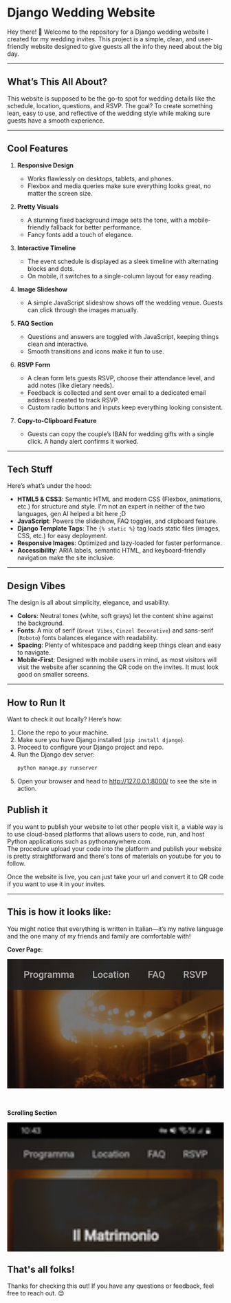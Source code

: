 # Django Wedding Website

Hey there! 👋 Welcome to the repository for a Django wedding website I created for my wedding invites. 
This project is a simple, clean, and user-friendly website designed to give guests all the info they need about the big day.

---

## **What’s This All About?**
This website is supposed to be the go-to spot for wedding details like the schedule, location, questions, and RSVP. 
The goal? To create something lean, easy to use, and reflective of the wedding style while making sure guests have a smooth experience.

---

## **Cool Features**

1. **Responsive Design**  
   - Works flawlessly on desktops, tablets, and phones.  
   - Flexbox and media queries make sure everything looks great, no matter the screen size.

2. **Pretty Visuals**  
   - A stunning fixed background image sets the tone, with a mobile-friendly fallback for better performance.  
   - Fancy fonts add a touch of elegance.

3. **Interactive Timeline**  
   - The event schedule is displayed as a sleek timeline with alternating blocks and dots.  
   - On mobile, it switches to a single-column layout for easy reading.

4. **Image Slideshow**  
   - A simple JavaScript slideshow shows off the wedding venue. Guests can click through the images manually.

5. **FAQ Section**  
   - Questions and answers are toggled with JavaScript, keeping things clean and interactive.  
   - Smooth transitions and icons make it fun to use.

6. **RSVP Form**  
   - A clean form lets guests RSVP, choose their attendance level, and add notes (like dietary needs).
   - Feedback is collected and sent over email to a dedicated email address I created to track RSVP.
   - Custom radio buttons and inputs keep everything looking consistent.

7. **Copy-to-Clipboard Feature**  
   - Guests can copy the couple’s IBAN for wedding gifts with a single click. A handy alert confirms it worked.

---

## **Tech Stuff**
Here’s what’s under the hood:  
- **HTML5 & CSS3**: Semantic HTML and modern CSS (Flexbox, animations, etc.) for structure and style. I'm not an expert in neither of the two languages, gen AI helped a bit here ;D
- **JavaScript**: Powers the slideshow, FAQ toggles, and clipboard feature.  
- **Django Template Tags**: The `{% static %}` tag loads static files (images, CSS, etc.) for easy deployment.  
- **Responsive Images**: Optimized and lazy-loaded for faster performance.  
- **Accessibility**: ARIA labels, semantic HTML, and keyboard-friendly navigation make the site inclusive.

---

## **Design Vibes**
The design is all about simplicity, elegance, and usability.
- **Colors**: Neutral tones (white, soft grays) let the content shine against the background.  
- **Fonts**: A mix of serif (`Great Vibes`, `Cinzel Decorative`) and sans-serif (`Roboto`) fonts balances elegance with readability.  
- **Spacing**: Plenty of whitespace and padding keep things clean and easy to navigate.  
- **Mobile-First**: Designed with mobile users in mind, as most visitors will visit the website after scanning the QR code on the invites. It must look good on smaller screens.

---

## **How to Run It**
Want to check it out locally? Here’s how:  
1. Clone the repo to your machine.  
2. Make sure you have Django installed (`pip install django`).
3. Proceed to configure your Django project and repo.
4. Run the Django dev server:  
   ```bash
   python manage.py runserver
   ```
5. Open your browser and head to http://127.0.0.1:8000/ to see the site in action.

## **Publish it**

If you want to publish your website to let other people visit it, a viable way is to use cloud-based platforms that allows users to code, run, and host Python applications such as pythonanywhere.com.
<br>The procedure upload your code into the platform and publish your website is pretty straightforward and there's tons of materials on youtube for you to follow.

Once the website is live, you can just take your url and convert it to QR code if you want to use it in your invites.

---

## **This is how it looks like:**
You might notice that everything is written in Italian—it’s my native language and the one many of my friends and family are comfortable with!


**Cover Page**:
<div style="width: 100%; height: 300px; overflow-y: auto;">
  <img src="Cover_Page.jpg" alt="Tall and Thin Image" style="width: 100%; height: auto;">
</div>


<br><br>
**Scrolling Section**
<div style="width: 100%; height: 300px; overflow-y: auto;">
  <img src="webpage_scroll.jpg" alt="Tall and Thin Image" style="width: 100%; height: auto;">
</div>

## **That's all folks!**
Thanks for checking this out! If you have any questions or feedback, feel free to reach out. 😊

